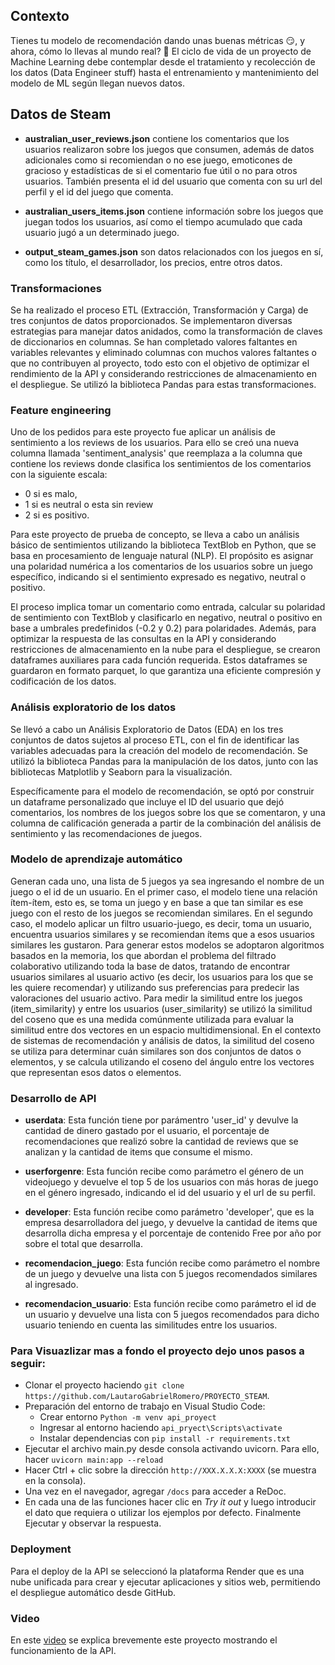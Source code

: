 ## Contexto

Tienes tu modelo de recomendación dando unas buenas métricas 😏, y ahora, cómo lo llevas al mundo real? 👀
El ciclo de vida de un proyecto de Machine Learning debe contemplar desde el tratamiento y recolección de los datos (Data Engineer stuff) hasta el entrenamiento y mantenimiento del modelo de ML según llegan nuevos datos.

## Datos de Steam

* **australian_user_reviews.json** contiene los comentarios que los usuarios realizaron sobre los juegos que consumen, además de datos adicionales como si recomiendan o no ese juego, emoticones de gracioso y estadísticas de si el comentario fue útil o no para otros usuarios. También presenta el id del usuario que comenta con su url del perfil y el id del juego que comenta.

* **australian_users_items.json** contiene información sobre los juegos que juegan todos los usuarios, así como el tiempo acumulado que cada usuario jugó a un determinado juego.

* **output_steam_games.json** son datos relacionados con los juegos en sí, como los título, el desarrollador, los precios, entre otros datos.

### Transformaciones

Se ha realizado el proceso ETL (Extracción, Transformación y Carga) de tres conjuntos de datos proporcionados. Se implementaron diversas estrategias para manejar datos anidados, como la transformación de claves de diccionarios en columnas. Se han completado valores faltantes en variables relevantes y eliminado columnas con muchos valores faltantes o que no contribuyen al proyecto, todo esto con el objetivo de optimizar el rendimiento de la API y considerando restricciones de almacenamiento en el despliegue. Se utilizó la biblioteca Pandas para estas transformaciones.

### Feature engineering

Uno de los pedidos para este proyecto fue aplicar un análisis de sentimiento a los reviews de los usuarios. Para ello se creó una nueva columna llamada 'sentiment_analysis' que reemplaza a la columna que contiene los reviews donde clasifica los sentimientos de los comentarios con la siguiente escala:

* 0 si es malo,
* 1 si es neutral o esta sin review
* 2 si es positivo.

Para este proyecto de prueba de concepto, se lleva a cabo un análisis básico de sentimientos utilizando la biblioteca TextBlob en Python, que se basa en procesamiento de lenguaje natural (NLP). El propósito es asignar una polaridad numérica a los comentarios de los usuarios sobre un juego específico, indicando si el sentimiento expresado es negativo, neutral o positivo.

El proceso implica tomar un comentario como entrada, calcular su polaridad de sentimiento con TextBlob y clasificarlo en negativo, neutral o positivo en base a umbrales predefinidos (-0.2 y 0.2) para polaridades. Además, para optimizar la respuesta de las consultas en la API y considerando restricciones de almacenamiento en la nube para el despliegue, se crearon dataframes auxiliares para cada función requerida. Estos dataframes se guardaron en formato parquet, lo que garantiza una eficiente compresión y codificación de los datos.

### Análisis exploratorio de los datos

Se llevó a cabo un Análisis Exploratorio de Datos (EDA) en los tres conjuntos de datos sujetos al proceso ETL, con el fin de identificar las variables adecuadas para la creación del modelo de recomendación. Se utilizó la biblioteca Pandas para la manipulación de los datos, junto con las bibliotecas Matplotlib y Seaborn para la visualización.

Específicamente para el modelo de recomendación, se optó por construir un dataframe personalizado que incluye el ID del usuario que dejó comentarios, los nombres de los juegos sobre los que se comentaron, y una columna de calificación generada a partir de la combinación del análisis de sentimiento y las recomendaciones de juegos.

### Modelo de aprendizaje automático

Generan cada uno, una lista de 5 juegos ya sea ingresando el nombre de un juego o el id de un usuario.
En el primer caso, el modelo tiene una relación ítem-ítem, esto es, se toma un juego y en base a que tan similar es ese juego con el resto de los juegos se recomiendan similares. En el segundo caso, el modelo aplicar un filtro usuario-juego, es decir, toma un usuario, encuentra usuarios similares y se recomiendan ítems que a esos usuarios similares les gustaron.
Para generar estos modelos se adoptaron algoritmos basados en la memoria, los que abordan el problema del filtrado colaborativo utilizando toda la base de datos, tratando de encontrar usuarios similares al usuario activo (es decir, los usuarios para los que se les quiere recomendar) y utilizando sus preferencias para predecir las valoraciones del usuario activo.
Para medir la similitud entre los juegos (item_similarity) y entre los usuarios (user_similarity) se utilizó la similitud del coseno que es una medida comúnmente utilizada para evaluar la similitud entre dos vectores en un espacio multidimensional. En el contexto de sistemas de recomendación y análisis de datos, la similitud del coseno se utiliza para determinar cuán similares son dos conjuntos de datos o elementos, y se calcula utilizando el coseno del ángulo entre los vectores que representan esos datos o elementos.

### Desarrollo de API

* **userdata**: Esta función tiene por parámentro 'user_id' y devulve la cantidad de dinero gastado por el usuario, el porcentaje de recomendaciones que realizó sobre la cantidad de reviews que se analizan y la cantidad de items que consume el mismo.

* **userforgenre**: Esta función recibe como parámetro el género de un videojuego y devuelve el top 5 de los usuarios con más horas de juego en el género ingresado, indicando el id del usuario y el url de su perfil.

* **developer**: Esta función recibe como parámetro 'developer', que es la empresa desarrolladora del juego, y devuelve la cantidad de items que desarrolla dicha empresa y el porcentaje de contenido Free por año por sobre el total que desarrolla.

* **recomendacion_juego**: Esta función recibe como parámetro el nombre de un juego y devuelve una lista con 5 juegos recomendados similares al ingresado.

* **recomendacion_usuario**: Esta función recibe como parámetro el id de un usuario y devuelve una lista con 5 juegos recomendados para dicho usuario teniendo en cuenta las similitudes entre los usuarios.

### Para Visuazlizar mas a fondo el proyecto dejo unos pasos a seguir:

- Clonar el proyecto haciendo `git clone https://github.com/LautaroGabrielRomero/PROYECTO_STEAM`.
- Preparación del entorno de trabajo en Visual Studio Code:
    * Crear entorno `Python -m venv api_proyect`
    * Ingresar al entorno haciendo `api_pryect\Scripts\activate`
    * Instalar dependencias con `pip install -r requirements.txt`
- Ejecutar el archivo main.py desde consola activando uvicorn. Para ello, hacer `uvicorn main:app --reload`
- Hacer Ctrl + clic sobre la dirección `http://XXX.X.X.X:XXXX` (se muestra en la consola).
- Una vez en el navegador, agregar `/docs` para acceder a ReDoc.
- En cada una de las funciones hacer clic en *Try it out* y luego introducir el dato que requiera o utilizar los ejemplos por defecto. Finalmente Ejecutar y observar la respuesta.

### Deployment

Para el deploy de la API se seleccionó la plataforma Render que es una nube unificada para crear y ejecutar aplicaciones y sitios web, permitiendo el despliegue automático desde GitHub.

### Video
En este [video]() se explica brevemente este proyecto mostrando el funcionamiento de la API.